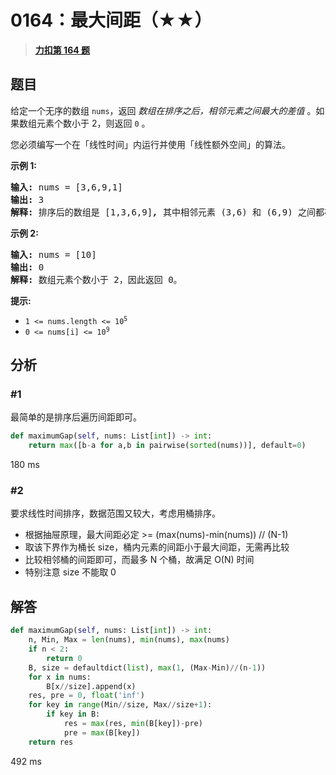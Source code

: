 # 0164：最大间距（★★）


> <u>**[力扣第 164 题](https://leetcode.cn/problems/maximum-gap/)**</u>

## 题目

<p>给定一个无序的数组 <code>nums</code>，返回 <em>数组在排序之后，相邻元素之间最大的差值</em> 。如果数组元素个数小于 2，则返回 <code>0</code> 。</p>

<p>您必须编写一个在「线性时间」内运行并使用「线性额外空间」的算法。</p>



<p><strong>示例 1:</strong></p>

<pre>
<strong>输入:</strong> nums = [3,6,9,1]
<strong>输出:</strong> 3
<strong>解释:</strong> 排序后的数组是 [1,3,6,9]<strong><em>, </em></strong>其中相邻元素 (3,6) 和 (6,9) 之间都存在最大差值 3。</pre>

<p><strong>示例 2:</strong></p>

<pre>
<strong>输入:</strong> nums = [10]
<strong>输出:</strong> 0
<strong>解释:</strong> 数组元素个数小于 2，因此返回 0。</pre>



<p><strong>提示:</strong></p>

<ul>
<li><code>1 &lt;= nums.length &lt;= 10<sup>5</sup></code></li>
<li><code>0 &lt;= nums[i] &lt;= 10<sup>9</sup></code></li>
</ul>


## 分析

### #1

最简单的是排序后遍历间距即可。

```python
def maximumGap(self, nums: List[int]) -> int:
    return max([b-a for a,b in pairwise(sorted(nums))], default=0)
```
180 ms

### #2

要求线性时间排序，数据范围又较大，考虑用桶排序。
- 根据抽屉原理，最大间距必定 >= (max(nums)-min(nums)) // (N-1)
- 取该下界作为桶长 size，桶内元素的间距小于最大间距，无需再比较
- 比较相邻桶的间距即可，而最多 N 个桶，故满足 O(N) 时间
- 特别注意 size 不能取 0
 
## 解答

```python
def maximumGap(self, nums: List[int]) -> int:
    n, Min, Max = len(nums), min(nums), max(nums)
    if n < 2:
        return 0
    B, size = defaultdict(list), max(1, (Max-Min)//(n-1))
    for x in nums:
        B[x//size].append(x)
    res, pre = 0, float('inf')
    for key in range(Min//size, Max//size+1):
        if key in B:
            res = max(res, min(B[key])-pre)
            pre = max(B[key])
    return res
```
492 ms



